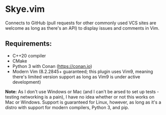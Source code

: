 # Skye.vim

Connects to GitHub (pull requests for other commonly used VCS sites are welcome as long as there's an API) to display issues and comments in Vim.

## Requirements:
* C++20 compiler
* CMake
* Python 3 with Conan (https://conan.io)
* Modern Vim (8.2.2845+ guaranteed; this plugin uses Vim9, meaning there's limited version support as long as Vim9 is under active development)

**Note:** As I don't use Windows or Mac (and I can't be arsed to set up tests - testing networking is a pain), I have no idea whether or not this works on Mac or Windows. Support is guaranteed for Linux, however, as long as it's a distro with support for modern compilers, Python 3, and pip.

